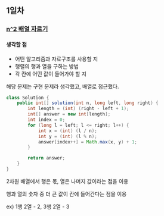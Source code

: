 ## 1일차
### [n^2 배열 자르기](https://school.programmers.co.kr/learn/courses/30/lessons/87390)
#### 생각할 점
- 어떤 알고리즘과 자료구조를 사용할 지
- 행렬의 행과 열을 구하는 방법
- 각 칸에 어떤 값이 들어가야 할 지

해당 문제는 구현 문제라 생각했고, 배열로 접근했다.

```java
class Solution {
    public int[] solution(int n, long left, long right) {
        int length = (int) (right - left + 1);
        int[] answer = new int[length];
        int index = 0;
        for (long l = left; l <= right; l++) {
            int x = (int) (l / n);
            int y = (int) (l % n);
            answer[index++] = Math.max(x, y) + 1;
        }

        return answer;
    }
}
```

2차원 배열에서 행은 몫, 열은 나머지 값이라는 점을 이용

행과 열의 숫자 중 더 큰 값이 칸에 들어간다는 점을 이용

ex) 1행 2열 - 2, 3행 2열  - 3